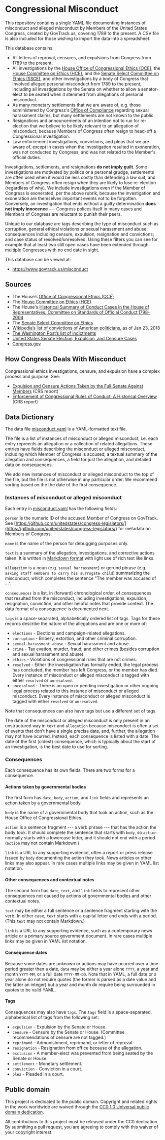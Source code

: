 Congressional Misconduct
========================

This repository contains a single YAML file documenting instances of misconduct
and alleged misconduct by Members of the United States Congress, created by GovTrack.us,
covering 1789 to the present. A CSV file is also included for those wishing to import the data into a spreadsheet.

This database contains:

* All letters of reproval, censures, and expulsions from Congress from 1789 to the present.
* All investigations by the [House Office of Congressional Ethics (OCE)](https://oce.house.gov/), the [House Committee on Ethics (HCE)](https://ethics.house.gov/), and the [Senate Select Committee on Ethics (SSCE)](https://www.ethics.senate.gov/public/), and other investigations by a body of Congress that involved alleged personal misconduct from 1789 to the present, including all investigations by the Senate on whether to allow a senator-elect to be seated when it stemmed from allegations of personal misconduct.
* As many monetary settlements that we are aware of, e.g. those administered by Congress's [Office of Compliance](https://www.compliance.gov/) regarding sexual harassment claims, but many settlements are not known to the public.
* Resignations and announcements of an intention not to run for re-election that we believe to be likely relevant to an allegation of misconduct, because Members of Congress often resign to head-off a Congressional investigation.
* Law enforcement investigations, convictions, and pleas that we are aware of, except in cases when the investigation resulted in exoneration, was not conducted by Congress, and was not related to the Member's official duties.

Investigations, settlements, and resignations **do not imply guilt**. Some investigations are motivated by politics or a personal grudge, settlements are often used when it would be less costly than defending a law suit, and Members of Congress often resign when they are likely to lose re-election (regardless of why). We include investigations even if the Member of Congress is exonerated, per the above rubrik, because the investigation and exoneration are themselves important events not to be forgotten. Conversely, an investigation that ends without a guilty determination **does not imply innocence** --- Congress polices itself in many cases and Members of Congress are reluctant to punish their peers.

Unique to our database are tags describing the type of misconduct such as corruption, general ethical violations or sexual harassment and abuse; consequences including censure, expulsion, resignation and convictions; and case status of resolved/unresolved. Using these filters you can see for example that at least two still open cases have been extended through multiple Congresses with no end date in sight.


This database can be viewed at:

* https://www.govtrack.us/misconduct

Sources
-------

* The House’s [Office of Congressional Ethics (OCE)](https://oce.house.gov/)
* The [House Committee on Ethics (HCE)](https://ethics.house.gov/)
* The House's [Historical Summary of Conduct Cases in the House of Representatives, Committee on Standards of Official Conduct,1798-2004](https://ethics.house.gov/sites/ethics.house.gov/files/Historical_Chart_Final_Version%20in%20Word_0.pdf)
* The [Senate Select Committee on Ethics](https://www.ethics.senate.gov/public/)
* [Wikipedia’s list of convictions of American politicians](https://en.wikipedia.org/wiki/List_of_American_federal_politicians_convicted_of_crimes), as of Jan 23, 2018
* [The Washington Post’s list of indictments](https://www.washingtonpost.com/news/the-fix/wp/2015/07/29/more-than-two-dozen-members-of-congress-have-been-indicted-since-1980/)
* [United States Senate Election, Expulsion, and Censure Cases](https://babel.hathitrust.org/cgi/pt?id=umn.31951p00933065r;view=1up;seq=7)
* [Congress.gov](https://www.congress.gov/)

How Congress Deals With Misconduct
----------------------------------

Congressional ethics investigations, censure, and expulsion have a complex process and purpose. See:

* [Expulsion and Censure Actions Taken by the Full Senate Against Members](https://www.everycrsreport.com/reports/93-875.html) (CRS report)
* [Enforcement of Congressional Rules of Conduct: A Historical Overview](https://www.everycrsreport.com/reports/RL30764.html) (CRS report)

Data Dictionary
---------------

The data file [misconduct.yaml](misconduct.yaml) is a YAML-formatted text file.

The file is a list of instances of misconduct or alleged misconduct, i.e. each entry repreents an allegation or a collection of related allegations. These entries have fields describing the misconduct or alleged misconduct, including which Member of Congress is accused, a textual summary of the allegation and consequences, a field for just the allegation, and detailed data on consequences.

We add new instances of misconduct or alleged misconduct to the top of the file,
but the file is not otherwise in any particular order. We recommend sorting based
on the the date of the first consequence.

### Instances of misconduct or alleged misconduct

Each entry in [misconduct.yaml](misconduct.yaml) has the following fields:

`person` is the numeric ID of the accused Member of Congress on GovTrack. See [https://github.com/unitedstates/congress-legislators/](https://github.com/unitedstates/congress-legislators/) for metadata on Members of Congress.

`name` is the name of the person for debugging purposes only.

`text` is a summary of the allegation, investigations, and corrective actions taken. It is written in [Markdown format](https://daringfireball.net/projects/markdown/) with light use of rich text like links.

`allegation` is a noun (e.g. `sexual harrassment`) or gerund phrase (e.g. `asking staff members to carry his surrogate child`)
summarizing the misconduct, which completes the sentence "The member was accused of ...".

`consequences` is a list, in (forward) chronological order, of consequences that resulted
from the misconduct, including investigations, expulsion, resignation, conviction,
and other helpful notes that provide context. The data format of a consequence is documented next.

`tags` is a space-separated, alphabetically ordered list of tags. Tags for these records describe the nature of the allegations and are one or more of:

* `elections` - Elections and campaign-related allegations.
* `corruption` - Bribery, extortion, and other criminal corruption.
* `sexual-harassment-abuse` - Sexual harassment and abuse.
* `crime` - Tax evation, murder, fraud, and other crimes (besides corruption and sexual harassment and abuse).
* `ethics` - Violations of congressional rules that are not crimes.
* `resolved` - Either the investigation has formally ended, the legal process has concluded, the member has left Congress, or the member has died. Every instance of misconduct or alleged misconduct is tagged with either `resolved` or `unresolved`.
* `unresolved` - There is an open or pending investigation or other ongoing legal process related to this instance of misconduct or alleged misconduct. Every instance of misconduct or alleged misconduct is tagged with either `resolved` or `unresolved`.

Note that consequences can also have tags but use a different set of tags.

The date of the misconduct or alleged misconduct is only present in an unstructured way in
`text` and `allegation` because misconduct is often a set of events that don't
have a single precise date, and, further, the allegation may not have ocurred.
Instead, each consequence is listed with a date. The date of the first (oldest) consequence,
which is typically about the start of an investigation, is the best date to use for sorting.

### Consequences

Each consequence has its own fields. There are two forms for a consequence.

#### Actions taken by governmental bodies

The first form has `date`, `body`, `action`, and `link` fields and represents an
action taken by a governmental body.

`body` is the name of a governmental body that took an action, such as the House Office of
Congressional Ethics.

`action` is a sentence fragment --- a verb phrase --- that has the action the body took. It should complete the sentence that starts with `body`, so `action` normally starts with a lowercase letter, and it should not end with a period. (`action` may not contain Markdown.)

`link` is a URL to any supporting evidence, often a report or press release issued by
`body` documenting the action they took. News articles or other links may also appear.
In rare cases multiple links may be given in YAML list notation.

#### Other consequences and contextual notes

The second form has `date`, `text`, and `link` fields to represent other consequences
not caused by actions of governmental bodies and other contextual notes.

`text` may be either a full sentence or a sentence fragment starting with the verb. In
either case, `text` starts with a capital letter and ends with a period. (This `text`
may not contain Markdown.)

`link` is a URL to any supporting evidence, such as a contemporary news article or a
primary source government document. In rare cases multiple links may be given in YAML
list notation.

#### Consequence dates

Because some dates are unknown or actions may have ocurred over a time period
greater than a date, `date` may be either a year alone `YYYY`, a year and month
`YYYY-MM`, or a full date `YYYY-MM-DD`. Note that in YAML, a full date or a year
alone do not require quotes (the former is parsed as a date value and the latter
an integer) but a year and month do require being surrounded in quotes to be
valid YAML.

#### Tags

Consequences may also have `tags`. The `tags` field is a space-separated, alphabetical
list of tags from the following set:

* `expulsion` - Expulsion by the Senate or House.
* `censure` - Censure by the Senate or House. (Committee recommendations of censure are not tagged.)
* `reprimand` - Admonishment, reprimand, or letter of reproval.
* `resignation` - Resignation from office because of the allegation.
* `exclusion` - A member-elect was prevented from being seated by the Senate or House.
* `settlement` - Monetary settlement.
* `conviction` - Conviction in a court.
* `plea` - Pleaded in a court.

## Public domain

This project is dedicated to the public domain. Copyright and related rights in the work worldwide are waived through the [CC0 1.0 Universal public domain dedication](http://creativecommons.org/publicdomain/zero/1.0/).

All contributions to this project must be released under the CC0 dedication. By submitting a pull request, you are agreeing to comply with this waiver of your copyright interest.
